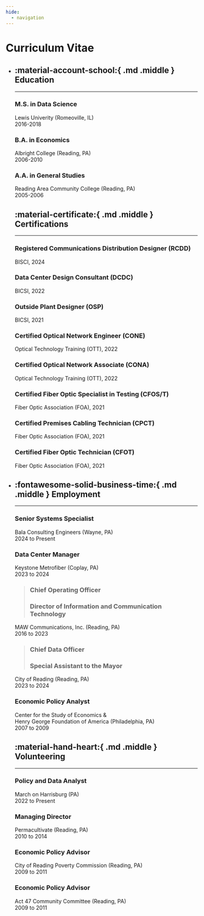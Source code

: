 ```yaml
---
hide:
  - navigation
---
```


# Curriculum Vitae

<div class="grid cards" markdown>

-   ## :material-account-school:{ .md .middle } Education
    ---

    ### M.S. in Data Science

    Lewis Univerity (Romeoville, IL)<br>
    2016-2018

    ### B.A. in Economics

    Albright College (Reading, PA)<br>
    2006-2010

    ### A.A. in General Studies

    Reading Area Community College (Reading, PA)<br>
    2005-2006

    ## :material-certificate:{ .md .middle } Certifications
    ---

    ### Registered Communications Distribution Designer (RCDD)

    BISCI, 2024

    ### Data Center Design Consultant (DCDC)

    BICSI, 2022

    ### Outside Plant Designer (OSP)

    BICSI, 2021

    ### Certified Optical Network Engineer (CONE)

    Optical Technology Training (OTT), 2022

    ### Certified Optical Network Associate (CONA)

    Optical Technology Training (OTT), 2022

    ### Certified Fiber Optic Specialist in Testing (CFOS/T)

    Fiber Optic Association (FOA), 2021

    ### Certified Premises Cabling Technician (CPCT)

    Fiber Optic Association (FOA), 2021

    ### Certified Fiber Optic Technician (CFOT)

    Fiber Optic Association (FOA), 2021

-   ## :fontawesome-solid-business-time:{ .md .middle } Employment
    ---

    ### Senior Systems Specialist

    Bala Consulting Engineers (Wayne, PA)<br>
    2024 to Present

    ### Data Center Manager

    Keystone Metrofiber (Coplay, PA)<br>
    2023 to 2024

    > ### Chief Operating Officer
    > ### Director of Information and Communication Technology

    MAW Communications, Inc. (Reading, PA)<br>
    2016 to 2023

    > ### Chief Data Officer
    > ### Special Assistant to the Mayor

    City of Reading (Reading, PA)<br>
    2023 to 2024

    ### Economic Policy Analyst

    Center for the Study of Economics &<br>
    Henry George Foundation of America (Philadelphia, PA)<br>
    2007 to 2009

    ## :material-hand-heart:{ .md .middle } Volunteering
    ---

    ### Policy and Data Analyst

    March on Harrisburg (PA)<br>
    2022 to Present

    ### Managing Director

    Permacultivate (Reading, PA)<br>
    2010 to 2014

    ### Economic Policy Advisor

    City of Reading Poverty Commission (Reading, PA)<br>
    2009 to 2011

    ### Economic Policy Advisor

    Act 47 Community Committee (Reading, PA)<br>
    2009 to 2011

</div>
